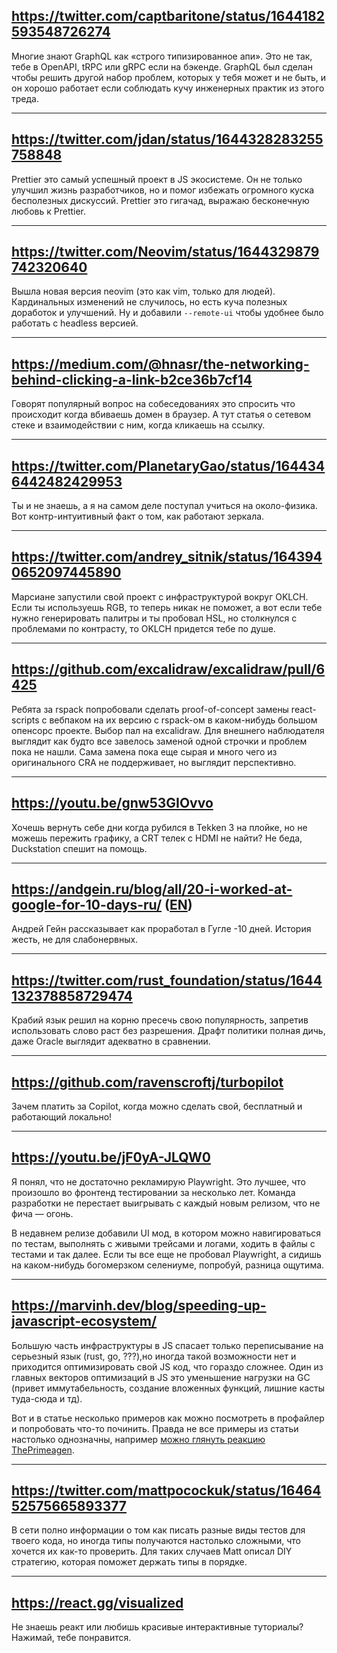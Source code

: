 ## https://twitter.com/captbaritone/status/1644182593548726274

Многие знают GraphQL как «строго типизированное апи». Это не так, тебе в OpenAPI, tRPC или gRPC если на бэкенде. GraphQL был сделан чтобы решить другой набор проблем, которых у тебя может и не быть, и он хорошо работает если соблюдать кучу инженерных практик из этого треда.

---

## https://twitter.com/jdan/status/1644328283255758848

Prettier это самый успешный проект в JS экосистеме. Он не только улучшил жизнь разработчиков, но и помог избежать огромного куска бесполезных дискуссий. Prettier это гигачад, выражаю бесконечную любовь к Prettier.

---

## https://twitter.com/Neovim/status/1644329879742320640

Вышла новая версия neovim (это как vim, только для людей). Кардинальных изменений не случилось, но есть куча полезных доработок и улучшений. Ну и добавили `--remote-ui` чтобы удобнее было работать с headless версией.

---

## https://medium.com/@hnasr/the-networking-behind-clicking-a-link-b2ce36b7cf14

Говорят популярный вопрос на собеседованиях это спросить что происходит когда вбиваешь домен в браузер. А тут статья о сетевом стеке и взаимодействии с ним, когда кликаешь на ссылку.

---

## https://twitter.com/PlanetaryGao/status/1644346442482429953

Ты и не знаешь, а я на самом деле поступал учиться на около-физика. Вот контр-интуитивный факт о том, как работают зеркала.

---

## https://twitter.com/andrey_sitnik/status/1643940652097445890

Марсиане запустили свой проект с инфраструктурой вокруг OKLCH. Если ты используешь RGB, то теперь никак не поможет, а вот если тебе нужно генерировать палитры и ты пробовал HSL, но столкнулся с проблемами по контрасту, то OKLCH придется тебе по душе.

---

## https://github.com/excalidraw/excalidraw/pull/6425

Ребята за rspack попробовали сделать proof-of-concept замены react-scripts с вебпаком на их версию с rspack-ом в каком-нибудь большом опенсорс проекте. Выбор пал на excalidraw. Для внешнего наблюдателя выглядит как будто все завелось заменой одной строчки и проблем пока не нашли. Сама замена пока еще сырая и много чего из оригинального CRA не поддерживает, но выглядит перспективно.

---

## https://youtu.be/gnw53GIOvvo

Хочешь вернуть себе дни когда рубился в Tekken 3 на плойке, но не можешь пережить графику, а CRT телек с HDMI не найти? Не беда, Duckstation спешит на помощь.

---

## https://andgein.ru/blog/all/20-i-worked-at-google-for-10-days-ru/ ([EN](https://andgein.ru/blog/all/20-i-worked-at-google-for-10-days/))

Андрей Гейн рассказывает как проработал в Гугле -10 дней. История жесть, не для слабонервных.

---

## https://twitter.com/rust_foundation/status/1644132378858729474

Крабий язык решил на корню пресечь свою популярность, запретив использовать слово раст без разрешения. Драфт политики полная дичь, даже Oracle выглядит адекватно в сравнении.

---

## https://github.com/ravenscroftj/turbopilot

Зачем платить за Copilot, когда можно сделать свой, бесплатный и работающий локально!

---

## https://youtu.be/jF0yA-JLQW0

Я понял, что не достаточно рекламирую Playwright. Это лучшее, что произошло во фронтенд тестировании за несколько лет. Команда разработки не перестает выигрывать с каждый новым релизом, что не фича — огонь.

В недавнем релизе добавили UI мод, в котором можно навигироваться по тестам, выполнять с живыми трейсами и логами, ходить в файлы с тестами и так далее. Если ты все еще не пробовал Playwright, а сидишь на каком-нибудь богомерзком селениуме, попробуй, разница ощутима.

---

## https://marvinh.dev/blog/speeding-up-javascript-ecosystem/

Большую часть инфраструктуры в JS спасает только переписывание на серьезный язык (rust, go, ???),но иногда такой возможности нет и приходится оптимизировать свой JS код, что гораздо сложнее. Один из главных векторов оптимизаций в JS это уменьшение нагрузки на GC (привет иммутабельность, создание вложенных функций, лишние касты туда-сюда и тд).

Вот и в статье несколько примеров как можно посмотреть в профайлер и попробовать что-то починить. Правда не все примеры из статьи настолько однозначны, например [можно глянуть реакцию ThePrimeagen](https://youtu.be/43AsyeMKVwE).

---

## https://twitter.com/mattpocockuk/status/1646452575665893377

В сети полно информации о том как писать разные виды тестов для твоего кода, но иногда типы получаются настолько сложными, что хочется их как-то проверить. Для таких случаев Matt описал DIY стратегию, которая поможет держать типы в порядке.

---

## https://react.gg/visualized

Не знаешь реакт или любишь красивые интерактивные туториалы? Нажимай, тебе понравится.
